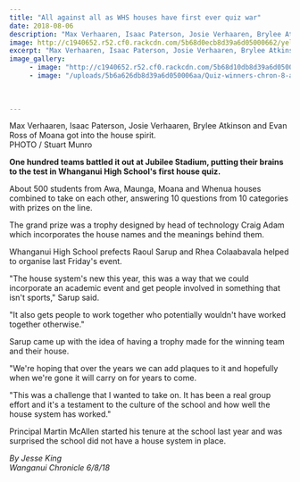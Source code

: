 ```yaml
---
title: "All against all as WHS houses have first ever quiz war"
date: 2018-08-06
description: "Max Verhaaren, Isaac Paterson, Josie Verhaaren, Brylee Atkinson & Evan Ross of Moana got into the house spirit..."
image: http://c1940652.r52.cf0.rackcdn.com/5b68d0ecb8d39a6d05000662/yellow-team-chron-photo.gif
excerpt: "Max Verhaaren, Isaac Paterson, Josie Verhaaren, Brylee Atkinson and Evan Ross of Moana got into the house spirit."
image_gallery:
     - image: "http://c1940652.r52.cf0.rackcdn.com/5b68d10db8d39a6d05000664/Raoul-Sarup--Rhea-Claabavala-prefects-chron.gif"
     - image: "/uploads/5b6a626db8d39a6d050006aa/Quiz-winners-chron-8-aug-article.PNG"
    
    
    
---
```


<p><span>Max Verhaaren, Isaac Paterson, Josie Verhaaren, Brylee Atkinson and Evan Ross of Moana got into the house spirit. <br />PHOTO / Stuart Munro</span></p>
<p class="element element-paragraph"><strong>One hundred teams battled it out at Jubilee Stadium, putting their brains to the test in Whanganui High School's first house quiz.</strong></p>
<p class="element element-paragraph">About 500 students from Awa, Maunga, Moana and Whenua houses combined to take on each other, answering 10 questions from 10 categories with prizes on the line.</p>
<p class="element element-paragraph">The grand prize was a trophy designed by head of technology Craig Adam which incorporates the house names and the meanings behind them.</p>
<p class="element element-paragraph">Whanganui High School prefects Raoul Sarup and Rhea Colaabavala helped to organise last Friday's event.</p>
<p class="element element-paragraph">"The house system's new this year, this was a way that we could incorporate an academic event and get people involved in something that isn't sports," Sarup said.</p>
<p class="element element-paragraph">"It also gets people to work together who potentially wouldn't have worked together otherwise."</p>
<p class="element element-paragraph">Sarup came up with the idea of having a trophy made for the winning team and their house.</p>
<p class="element element-paragraph">"We're hoping that over the years we can add plaques to it and hopefully when we're gone it will carry on for years to come.</p>
<p class="element element-paragraph">"This was a challenge that I wanted to take on. It has been a real group effort and it's a testament to the culture of the school and how well the house system has worked."</p>
<p class="element element-paragraph">Principal Martin McAllen started his tenure at the school last year and was surprised the school did not have a house system in place.</p>
<p><em>By Jesse King<br />Wanganui Chronicle 6/8/18</em></p>

